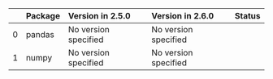 <!-- markdown-link-check-disable -->

|    | Package   | Version in 2.5.0     | Version in 2.6.0     | Status   |
|---:|:----------|:---------------------|:---------------------|:---------|
|  0 | pandas    | No version specified | No version specified |          |
|  1 | numpy     | No version specified | No version specified |          |